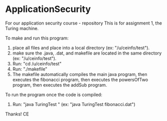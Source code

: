 # ApplicationSecurity
For our application security course - repository
This is for assignment 1, the Turing machine.  

To make and run this program:
1)  place all files and place into a local directory (ex: "/u/ceinfo/test").
2)  make sure the .java, .dat, and makefile are located in the same directory (ex: "/u/ceinfo/test").
3)  Run:  "cd /u/ceinfo/test"
4)  Run:  "./makefile"
5)  The makefile automatically compiles the main java program,  then executes the fibonacci program, then executes the powersOfTwo program, then executes the addSub program.  


To run the program once the code is compiled:
1) Run:  "java TuringTest <inputfile>"  (ex:  "java TuringTest fibonacci.dat")

Thanks!
CE

